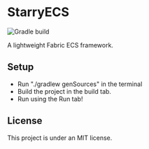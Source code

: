 # StarryECS
![Gradle build](https://github.com/pairjax/starry-ecs/workflows/Gradle%20build/badge.svg)

A lightweight Fabric ECS framework.
## Setup
* Run "./gradlew genSources" in the terminal
* Build the project in the build tab.
* Run using the Run tab!

## License

This project is under an MIT license.